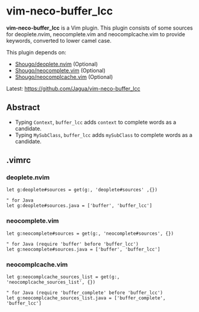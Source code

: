 # vim-neco-buffer_lcc


**vim-neco-buffer_lcc** is a Vim plugin. This plugin consists of some sources for deoplete.nvim, neocomplete.vim and neocomplcache.vim to provide keywords, converted to lower camel case.


This plugin depends on:

* [Shougo/deoplete.nvim](https://github.com/Shougo/deoplete.nvim) (Optional)
* [Shougo/neocomplete.vim](https://github.com/Shougo/neocomplete.vim) (Optional)
* [Shougo/neocomplcache.vim](https://github.com/Shougo/neocomplcache.vim) (Optional)

Latest: https://github.com/Jagua/vim-neco-buffer_lcc


## Abstract

* Typing `Context`, `buffer_lcc` adds `context` to complete words as a candidate.
* Typing `MySubClass`, `buffer_lcc` adds `mySubClass` to complete words as a candidate.


## .vimrc


### deoplete.nvim

```vim
let g:deoplete#sources = get(g:, 'deoplete#sources' ,{})

" for Java
let g:deoplete#sources.java = ['buffer', 'buffer_lcc']
```


### neocomplete.vim

```vim
let g:neocomplete#sources = get(g:, 'neocomplete#sources', {})

" for Java (require 'buffer' before 'buffer_lcc')
let g:neocomplete#sources.java = ['buffer', 'buffer_lcc']
```


### neocomplcache.vim

```vim
let g:neocomplcache_sources_list = get(g:, 'neocomplcache_sources_list', {})

" for Java (require 'buffer_complete' before 'buffer_lcc')
let g:neocomplcache_sources_list.java = ['buffer_complete', 'buffer_lcc']
```
